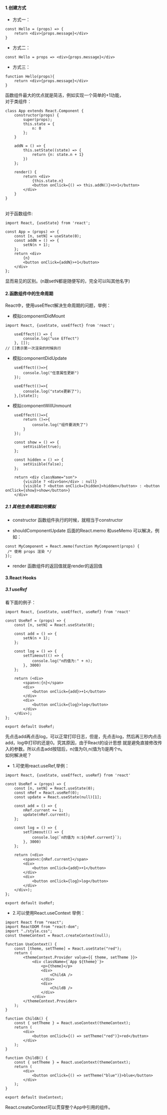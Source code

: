 #### 1.创建方式

* 方式一：
```
const Hello = (props) => {
    return <div>{props.message}</div>
}
```
* 方式二：
```
const Hello = props => <div>{props.message}</div>
```

* 方式三：
```
function Hello(props){
    return <div>{props.message}</div>
}
```
函数组件最大的优点就是简洁，例如实现一个简单的+1功能，<br>
对于类组件：
```
class App extends React.Component {
    constructor(props) {
        super(props);
        this.state = {
            n: 0
        };
    }

    addN = () => {
        this.setState((state) => {
            return {n: state.n + 1}
        })
    };

    render() {
        return <div>
            {this.state.n}
            <button onClick={() => this.addN()}>n+1</button>
        </div>
    }
}
```
<br>
对于函数组件:

```
import React, {useState} from 'react';

const App = (props) => {
    const [n, setN] = useState(0);
    const addN = () => {
        setN(n + 1);
    };
    return <div>
        {n}
        <button onClick={addN}>+1</button>
    </div>
};
```
显而易见的区别。(n跟setN都是随便写的，完全可以叫其他名字)<br>

#### 2.函数组件中的生命周期
React中，使用useEffect解决生命周期的问题，举例：

* 模拟componentDidMount
```
import React, {useState, useEffect} from 'react';

    useEffect(() => {
        console.log("use Effect")
    }, []);
// []表示第一次渲染的时候执行
```

* 模拟componentDidUpdate
```
    useEffect(()=>{
        console.log("任意属性更新")
    });

    useEffect(()=>{
        console.log("state更新了");
    },[state]);
```

* 模拟componentWillUnmount

```
    useEffect(()=>{
        return ()=>{
            console.log("组件要消失了")
        }
    });

    const show = () => {
        setVisible(true);
    };

    const hidden = () => {
        setVisible(false);
    };

    return <div className="son">
        {visible ? <div>Son</div> : null}
        {visible ? <button onClick={hidden}>hidden</button> : <button onClick={show}>show</button>}
    </div>
```

##### 2.1 其他生命周期如何模拟

* constructor
 函数组件执行的时候，就相当于constructor
 
* shouldComponentUpdate
 后面的React.memo 和useMemo 可以解决，例如：
 ```
const MyComponent = React.memo(function MyComponent(props) {
  /* 使用 props 渲染 */
});
```
 
* render
函数组件的返回值就是render的返回值

#### 3.React Hooks

##### 3.1 useRef
看下面的例子：
```
import React, {useState, useEffect, useRef} from 'react'

const UseRef = (props) => {
    const [n, setN] = React.useState(0);

    const add = () => {
        setN(n + 1);
    };

    const log = () => {
        setTimeout(() => {
            console.log("n的值为:" + n);
        }, 3000)
    };

    return (<div>
        <span>n:{n}</span>
        <div>
            <button onClick={add}>+1</button>
        </div>
        <div>
            <button onClick={log}>log</button>
        </div>
    </div>);
};

export default UseRef;
```
先点击add再点击log，可以正常打印日志，但是，先点击log，然后再三秒内点击add，log中打印的还是0。究其原因，由于React的设计思想
就是避免直接修改传入的参数。所以点击add按钮后，n(值为0),n(值为1)是两个n。
<br>
如何解决呢？

* 1.可使用react.useRef,举例：
```
import React, {useState, useEffect, useRef} from 'react'

const UseRef = (props) => {
    const [n, setN] = React.useState(0);
    const nRef = React.useRef(0);
    const update = React.useState(null)[1];

    const add = () => {
        nRef.current += 1;
        update(nRef.current);
    };

    const log = () => {
        setTimeout(() => {
            console.log(`n的值为 n:${nRef.current}`);
        }, 3000)
    };

    return (<div>
        <span>n:{nRef.current}</span>
        <div>
            <button onClick={add}>+1</button>
        </div>
        <div>
            <button onClick={log}>log</button>
        </div>
    </div>);
};

export default UseRef;

```

 
* 2.可以使用React.useContext
举例：
```
import React from "react";
import ReactDOM from "react-dom";
import "./style.css";
const themeContext = React.createContext(null);

function UseContext() {
    const [theme, setTheme] = React.useState("red");
    return (
        <themeContext.Provider value={{ theme, setTheme }}>
            <div className={`App ${theme}`}>
                <p>{theme}</p>
                <div>
                    <ChildA />
                </div>
                <div>
                    <ChildB />
                </div>
            </div>
        </themeContext.Provider>
    );
}

function ChildA() {
    const { setTheme } = React.useContext(themeContext);
    return (
        <div>
            <button onClick={() => setTheme("red")}>red</button>
        </div>
    );
}

function ChildB() {
    const { setTheme } = React.useContext(themeContext);
    return (
        <div>
            <button onClick={() => setTheme("blue")}>blue</button>
        </div>
    );
}

export default UseContext;
```

React.createContext可以贯穿整个App中引用的组件。
